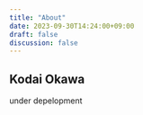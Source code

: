 ```yaml
---
title: "About"
date: 2023-09-30T14:24:00+09:00
draft: false
discussion: false
---
```


## Kodai Okawa

under depelopment

